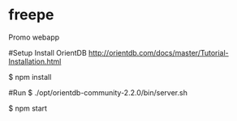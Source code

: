 # freepe
Promo webapp

#Setup
Install OrientDB http://orientdb.com/docs/master/Tutorial-Installation.html

$ npm install

#Run
$ ./opt/orientdb-community-2.2.0/bin/server.sh

$ npm start
